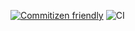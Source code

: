 [![Commitizen friendly](https://img.shields.io/badge/commitizen-friendly-brightgreen.svg)](http://commitizen.github.io/cz-cli/)
![CI](https://github.com/lwrooblewski/github_api/workflows/CI/badge.svg)

